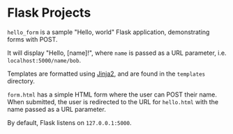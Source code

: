 # Flask Projects

`hello_form` is a sample "Hello, world" Flask application, demonstrating forms with POST.

It will display "Hello, \[name\]!", where `name` is passed as a URL parameter, i.e. `localhost:5000/name/bob`.

Templates are formatted using [Jinja2](https://pypi.org/project/Jinja2/), and are found in the `templates` directory.

`form.html` has a simple HTML form where the user can POST their name.
When submitted, the user is redirected to the URL for `hello.html` with the name passed as a URL parameter.

By default, Flask listens on `127.0.0.1:5000`.

